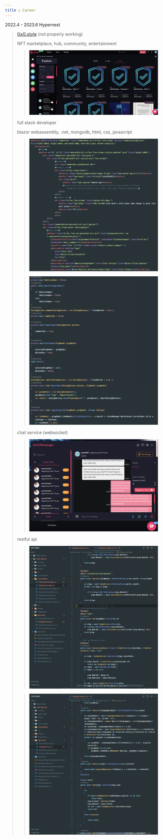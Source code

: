 ```yaml
---
title : Career
---
```


2022.4 - 2023.6 Hypernest

> [GxG.style](https://gxg.style) (not properly working)
>
> NFT marketplace, hub, community, entertainment
>
> > ![Alt text](/assets/career/hypernest/nft.png)
>
> full stack developer
>
> blazor webassembly, .net, mongodb, html, css, javascript
>
> > ![Alt Text](/assets/career/hypernest/razor.png)
>
> > ![Alt Text](/assets/career/hypernest/frontend.png)
>
> chat service (websocket)
>
> > ![Alt text](/assets/career/hypernest/chat.png)
>
> restful api
> > ![Alt text](/assets/career/hypernest/api_controller.png)
>
> > ![Alt text](/assets/career/hypernest/api.png)
